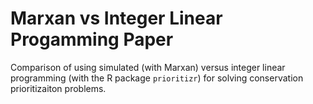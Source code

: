 # Marxan vs Integer Linear Progamming Paper

Comparison of using simulated (with Marxan) versus integer linear programming (with the R package `prioritizr`) for solving conservation prioritizaiton problems. 
